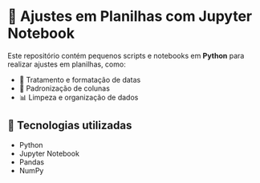 # 📝 Ajustes em Planilhas com Jupyter Notebook

Este repositório contém pequenos scripts e notebooks em **Python** para realizar ajustes em planilhas, como:

- 📅 Tratamento e formatação de datas  
- 🔄 Padronização de colunas  
- 📊 Limpeza e organização de dados   

## 🚀 Tecnologias utilizadas
- Python  
- Jupyter Notebook  
- Pandas  
- NumPy  
